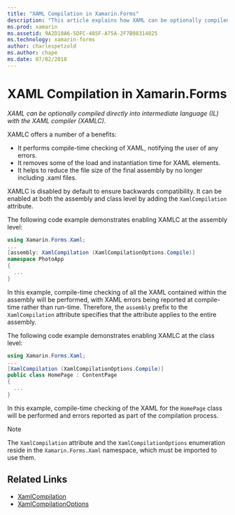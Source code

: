 ```yaml
---
title: "XAML Compilation in Xamarin.Forms"
description: "This article explains how XAML can be optionally compiled directly into intermediate language (IL) with the Xamarin.Forms XAML compiler (XAMLC)."
ms.prod: xamarin
ms.assetid: 9A2D10A6-5DFC-485F-A75A-2F7B98314025
ms.technology: xamarin-forms
author: charlespetzold
ms.author: chape
ms.date: 07/02/2018
---
```


# XAML Compilation in Xamarin.Forms

_XAML can be optionally compiled directly into intermediate language (IL) with the XAML compiler (XAMLC)._

XAMLC offers a number of a benefits:

- It performs compile-time checking of XAML, notifying the user of any errors.
- It removes some of the load and instantiation time for XAML elements.
- It helps to reduce the file size of the final assembly by no longer including .xaml files.

XAMLC is disabled by default to ensure backwards compatibility. It can be enabled at both the assembly and class level by adding the `XamlCompilation` attribute.

The following code example demonstrates enabling XAMLC at the assembly level:

```csharp
using Xamarin.Forms.Xaml;
...
[assembly: XamlCompilation (XamlCompilationOptions.Compile)]
namespace PhotoApp
{
  ...
}
```

In this example, compile-time checking of all the XAML contained within the assembly will be performed, with XAML errors being reported at compile-time rather than run-time. Therefore, the `assembly` prefix to the `XamlCompilation` attribute specifies that the attribute applies to the entire assembly.

The following code example demonstrates enabling XAMLC at the class level:

```csharp
using Xamarin.Forms.Xaml;
...
[XamlCompilation (XamlCompilationOptions.Compile)]
public class HomePage : ContentPage
{
  ...
}
```

In this example, compile-time checking of the XAML for the `HomePage` class will be performed and errors reported as part of the compilation process.

> [!NOTE]
> The `XamlCompilation` attribute and the `XamlCompilationOptions` enumeration reside in the `Xamarin.Forms.Xaml` namespace, which must be imported to use them.


## Related Links

- [XamlCompilation](https://developer.xamarin.com/api/type/Xamarin.Forms.Xaml.XamlCompilationAttribute/)
- [XamlCompilationOptions](https://developer.xamarin.com/api/type/Xamarin.Forms.Xaml.XamlCompilationOptions/)

